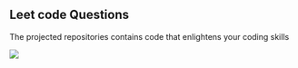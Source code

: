 ## Leet code Questions
<p align="left" >The projected repositories contains code that enlightens your coding skills</p>
<img src="https://www.google.com/url?sa=i&url=https%3A%2F%2Fen.m.wikipedia.org%2Fwiki%2FFile%3ALeetCode_Logo_black_with_text.svg&psig=AOvVaw2yfO67ANTCVouC4lk8h0A1&ust=1704312621013000&source=images&cd=vfe&opi=89978449&ved=0CBIQjRxqFwoTCMihw7TBv4MDFQAAAAAdAAAAABAD" align="center" />
